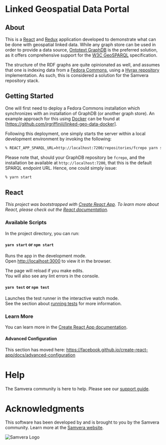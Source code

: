 # Linked Geospatial Data Portal

## About

This is a [React]() and [Redux]() application developed to demonstrate what can be done
with geospatial linked data. While any graph store can be used in order to
provide a data source, [Ontotext GraphDB]() is the preferred solution, as it offers
comprehensive support for the [W3C GeoSPARQL]() specification.

The structure of the RDF graphs are quite opinionated as well, and assumes that
one is indexing data from a [Fedora Commons](), using a [Hyrax repository]()
implementation. As such, this is considered a solution for the Samvera
repository stack.

## Getting Started

One will first need to deploy a Fedora Commons installation which synchronizes
with an installation of GraphDB (or another graph store). An example approach 
for this using [Docker]() can be found at [https://github.com/jrgriffiniii/linked-geo-data-docker].

Following this deployment, one simply starts the server within a local
development environment by invoking the following:

```bash
% REACT_APP_SPARQL_URL=http://localhost:7200/repositories/fcrepo yarn start
```

Please note that, should your GraphDB repository be `fcrepo`, and the
installation be available at `http://localhost:7200`, that this is the default
SPARQL endpoint URL.  Hence, one could simply issue:

```bash
% yarn start
```

## React
_This project was bootstrapped with [Create React App](https://github.com/facebook/create-react-app).  To learn more about React, please check out the [React documentation](https://reactjs.org/)._

### Available Scripts

In the project directory, you can run:

#### `yarn start` or `npm start`

Runs the app in the development mode.<br>
Open [http://localhost:3000](http://localhost:3000) to view it in the browser.

The page will reload if you make edits.<br>
You will also see any lint errors in the console.

#### `yarn test` or `npm test`

Launches the test runner in the interactive watch mode.<br>
See the section about [running tests](https://facebook.github.io/create-react-app/docs/running-tests) for more information.

### Learn More

You can learn more in the [Create React App documentation](https://facebook.github.io/create-react-app/docs/getting-started).


#### Advanced Configuration

This section has moved here: https://facebook.github.io/create-react-app/docs/advanced-configuration

# Help

The Samvera community is here to help. Please see our [support 
guide](./SUPPORT.md).

# Acknowledgments

This software has been developed by and is brought to you by the Samvera
community.  Learn more at the [Samvera website](http://samvera.org/).

![Samvera Logo](https://wiki.duraspace.org/download/thumbnails/87459292/samvera-fall-font2-200w.png?version=1&modificationDate=1498550535816&api=v2)
